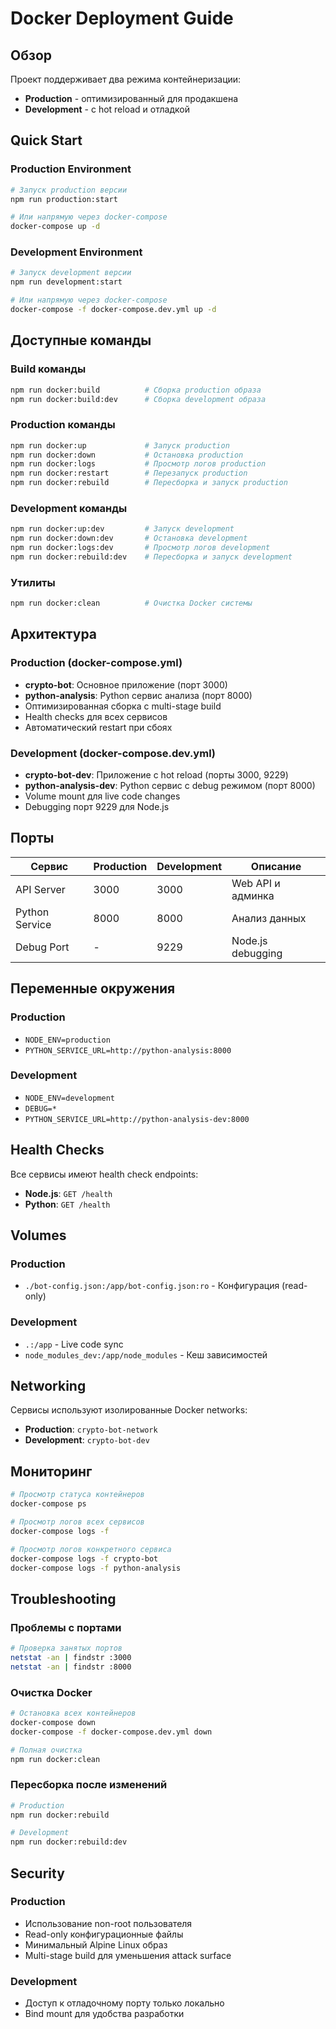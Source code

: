# Docker Deployment Guide

## Обзор

Проект поддерживает два режима контейнеризации:
- **Production** - оптимизированный для продакшена
- **Development** - с hot reload и отладкой

## Quick Start

### Production Environment

```bash
# Запуск production версии
npm run production:start

# Или напрямую через docker-compose
docker-compose up -d
```

### Development Environment

```bash
# Запуск development версии
npm run development:start

# Или напрямую через docker-compose
docker-compose -f docker-compose.dev.yml up -d
```

## Доступные команды

### Build команды
```bash
npm run docker:build          # Сборка production образа
npm run docker:build:dev      # Сборка development образа
```

### Production команды
```bash
npm run docker:up             # Запуск production
npm run docker:down           # Остановка production
npm run docker:logs           # Просмотр логов production
npm run docker:restart        # Перезапуск production
npm run docker:rebuild        # Пересборка и запуск production
```

### Development команды
```bash
npm run docker:up:dev         # Запуск development
npm run docker:down:dev       # Остановка development
npm run docker:logs:dev       # Просмотр логов development
npm run docker:rebuild:dev    # Пересборка и запуск development
```

### Утилиты
```bash
npm run docker:clean          # Очистка Docker системы
```

## Архитектура

### Production (docker-compose.yml)
- **crypto-bot**: Основное приложение (порт 3000)
- **python-analysis**: Python сервис анализа (порт 8000)
- Оптимизированная сборка с multi-stage build
- Health checks для всех сервисов
- Автоматический restart при сбоях

### Development (docker-compose.dev.yml)
- **crypto-bot-dev**: Приложение с hot reload (порты 3000, 9229)
- **python-analysis-dev**: Python сервис с debug режимом (порт 8000)
- Volume mount для live code changes
- Debugging порт 9229 для Node.js

## Порты

| Сервис | Production | Development | Описание |
|--------|------------|-------------|----------|
| API Server | 3000 | 3000 | Web API и админка |
| Python Service | 8000 | 8000 | Анализ данных |
| Debug Port | - | 9229 | Node.js debugging |

## Переменные окружения

### Production
- `NODE_ENV=production`
- `PYTHON_SERVICE_URL=http://python-analysis:8000`

### Development
- `NODE_ENV=development`
- `DEBUG=*`
- `PYTHON_SERVICE_URL=http://python-analysis-dev:8000`

## Health Checks

Все сервисы имеют health check endpoints:
- **Node.js**: `GET /health`
- **Python**: `GET /health`

## Volumes

### Production
- `./bot-config.json:/app/bot-config.json:ro` - Конфигурация (read-only)

### Development
- `.:/app` - Live code sync
- `node_modules_dev:/app/node_modules` - Кеш зависимостей

## Networking

Сервисы используют изолированные Docker networks:
- **Production**: `crypto-bot-network`
- **Development**: `crypto-bot-dev`

## Мониторинг

```bash
# Просмотр статуса контейнеров
docker-compose ps

# Просмотр логов всех сервисов
docker-compose logs -f

# Просмотр логов конкретного сервиса
docker-compose logs -f crypto-bot
docker-compose logs -f python-analysis
```

## Troubleshooting

### Проблемы с портами
```bash
# Проверка занятых портов
netstat -an | findstr :3000
netstat -an | findstr :8000
```

### Очистка Docker
```bash
# Остановка всех контейнеров
docker-compose down
docker-compose -f docker-compose.dev.yml down

# Полная очистка
npm run docker:clean
```

### Пересборка после изменений
```bash
# Production
npm run docker:rebuild

# Development
npm run docker:rebuild:dev
```

## Security

### Production
- Использование non-root пользователя
- Read-only конфигурационные файлы
- Минимальный Alpine Linux образ
- Multi-stage build для уменьшения attack surface

### Development
- Доступ к отладочному порту только локально
- Bind mount для удобства разработки
